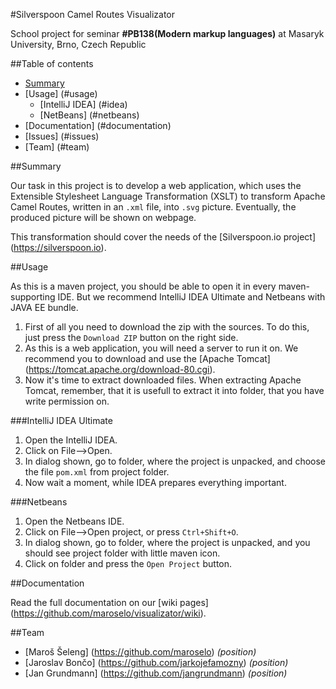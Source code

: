 #Silverspoon Camel Routes Visualizator

School project for seminar **#PB138(Modern markup languages)** at Masaryk University, Brno, Czech Republic

##Table of contents
- [Summary](#summary)
- [Usage] (#usage)
  - [IntelliJ IDEA] (#idea)
  - [NetBeans] (#netbeans)
- [Documentation] (#documentation)
- [Issues] (#issues)
- [Team] (#team)

##Summary

Our task in this project is to develop a web application, which uses the Extensible Stylesheet Language Transformation (XSLT) to transform Apache Camel Routes, written in an `.xml` file, into `.svg` picture.
Eventually, the produced picture will be shown on webpage.

This transformation should cover the needs of the [Silverspoon.io project] (https://silverspoon.io).

##Usage

As this is a maven project, you should be able to open it in every maven-supporting IDE. But we recommend IntelliJ IDEA Ultimate and Netbeans with JAVA EE bundle.

1. First of all you need to download the zip with the sources. To do this, just press the `Download ZIP` button on the right side.
2. As this is a web application, you will need a server to run it on. We recommend you to download and use the [Apache Tomcat] (https://tomcat.apache.org/download-80.cgi).
3. Now it's time to extract downloaded files. When extracting Apache Tomcat, remember, that it is usefull to extract it into folder, that you have write permission on.

###IntelliJ IDEA Ultimate
1. Open the IntelliJ IDEA.
2. Click on File-->Open.
3. In dialog shown, go to folder, where the project is unpacked, and choose the file `pom.xml` from project folder.
4. Now wait a moment, while IDEA prepares everything important.

###Netbeans
1. Open the Netbeans IDE.
2. Click on File-->Open project, or press `Ctrl+Shift+O`.
3. In dialog shown, go to folder, where the project is unpacked, and you should see project folder with little maven icon.
4. Click on folder and press the `Open Project` button.

##Documentation

Read the full documentation on our [wiki pages] (https://github.com/maroselo/visualizator/wiki).

##Team

- [Maroš Šeleng] (https://github.com/maroselo) *(position)*
- [Jaroslav Bončo] (https://github.com/jarkojefamozny) *(position)*
- [Jan Grundmann] (https://github.com/jangrundmann) *(position)*

